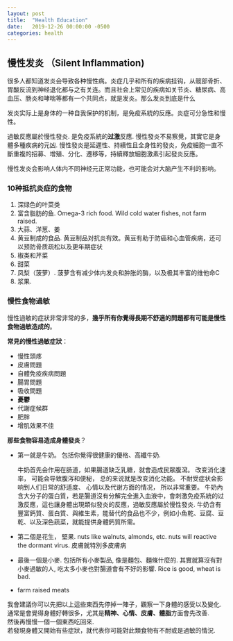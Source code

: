 ```yaml
---
layout: post
title:  "Health Education"
date:   2019-12-26 00:00:00 -0500
categories: health
---
```


## 慢性发炎 （Silent Inflammation)

很多人都知道发炎会导致各种慢性病。炎症几乎和所有的疾病挂钩，从髋部骨折、胃酸反流到神经退化都与之有关连。而且社会上常见的疾病如关节炎、糖尿病、高血压、肠炎和哮喘等都有一个共同点，就是发炎。那么发炎到底是什么

发炎实际上是身体的一种自我保护的机制，是免疫系統的反應。炎症可分急性和慢性。 

過敏反應屬於慢性發炎. 是免疫系統的**过激**反應. 慢性發炎不易察覺，其實它是身體多種疾病的元凶. 慢性發炎是延遲性、持續性且全身性的發炎，免疫細胞一直不斷重複的招募、增殖、分化、遷移等，持續釋放細胞激素引起發炎反應。

慢性发炎会影响人体内不同神经元正常功能，也可能会对大脑产生不利的影响。

### 10种抵抗炎症的食物

1. 深绿色的叶菜类
2. 富含脂肪的鱼. Omega-3 rich food. Wild cold water fishes, not farm raised.
3. 大蒜、洋葱、姜
4. 黄豆制成的食品. 黄豆制品对抗炎有效。黄豆有助于防癌和心血管疾病，还可以预防骨质疏松以及更年期症状
6. 椒类和芹菜
7. 甜菜
8. 凤梨（菠萝）. 菠萝含有减少体内发炎和肿胀的酶，以及极其丰富的维他命C
9. 浆果.

### 慢性食物過敏

慢性過敏的症狀非常非常的多，**幾乎所有你覺得長期不舒適的問題都有可能是慢性食物過敏造成的**。

**常見的慢性過敏症狀**：

- 慢性頭疼
- 皮膚問題
- 自體免疫疾病問題
- 腸胃問題
- 吸收問題
- **憂鬱**
- 代謝症候群
- 肥胖
- 增肌效果不佳

**那些食物容易造成身體發炎**？

- 第一就是牛奶。 包括你覺得很健康的優格、高纖牛奶.  

  牛奶首先会作用在肠道，如果腸道缺乏乳糖，就會造成民眾腹瀉。 改变消化速率， 可能会导致腹泻和便秘， 总的来说就是改变消化功能。 不耐受症状会影响到人们日常的舒适度、 心情以及代谢方面的情况， 所以非常重要。
  牛奶內含大分子的蛋白質，若是腸道沒有分解完全進入血液中，會刺激免疫系統的过激反應，這也讓身體出現類似發炎的反應，過敏反應屬於慢性發炎.
  牛奶含有豐富鈣質、蛋白質、與維生素，能替代的食品也不少，例如小魚乾、豆腐、豆乾、以及深色蔬菜，就能提供身體鈣質所需。

- 第二個是花生， 堅果. nuts like walnuts, almonds, etc. nuts will reactive the dormant virus. 皮膚就特別多皮膚病
- 最後一個是小麥. 包括所有小麥製品, 像是麵包、麵條什麼的. 其實就算沒有對小麥過敏的人, 吃太多小麥也對腸道會有不好的影響. Rice is good, wheat is bad.
- farm raised meats

我會建議你可以先把以上這些東西先停掉一陣子，觀察一下身體的感受以及變化. 
通常是會覺得身體好轉很多，尤其是**精神、心情、皮膚、體脂**方面會先改善.    
然後再慢慢一個一個東西吃回來.  
若發現身體又開始有些症狀，就代表你可能對此類食物有不耐或是過敏的情況.  






